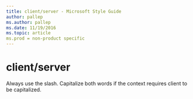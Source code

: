 ```yaml
---
title: client/server - Microsoft Style Guide
author: pallep
ms.author: pallep
ms.date: 11/19/2016
ms.topic: article
ms.prod = non-product specific
---
```


# client/server

Always use the slash. Capitalize both words if the context requires client to be capitalized.

